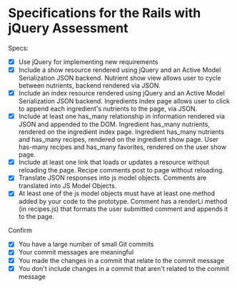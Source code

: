 # Specifications for the Rails with jQuery Assessment

Specs:
- [X] Use jQuery for implementing new requirements
- [X] Include a show resource rendered using jQuery and an Active Model Serialization JSON backend.
      Nutrient show view allows user to cycle between nutrients, backend rendered via JSON.
- [X] Include an index resource rendered using jQuery and an Active Model Serialization JSON backend.
      Ingredients index page allows user to click to append each ingredient's nutrients to the page, via JSON.
- [X] Include at least one has_many relationship in information rendered via JSON and appended to the DOM.
      Ingredient has_many nutrients, rendered on the ingredient index page.
      Ingredient has_many nutrients and has_many recipes, rendered on the ingredient show page.
      User has-many recipes and has_many favorites, rendered on the user show page.
- [X] Include at least one link that loads or updates a resource without reloading the page.
      Recipe comments post to page without reloading.
- [X] Translate JSON responses into js model objects.
      Comments are translated into JS Model Objects.
- [X] At least one of the js model objects must have at least one method added by your code to the prototype.
      Comment has a renderLi method (in recipes.js) that formats the user submitted comment and appends it to the page.

Confirm
- [X] You have a large number of small Git commits
- [X] Your commit messages are meaningful
- [X] You made the changes in a commit that relate to the commit message
- [X] You don't include changes in a commit that aren't related to the commit message
